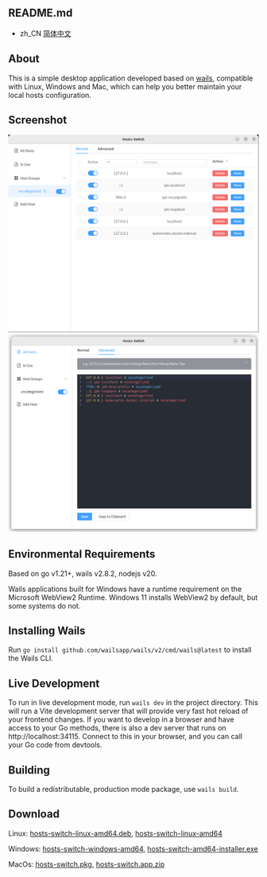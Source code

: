 ## README.md

- zh_CN [简体中文](README.zh_CN.md)

## About

This is a simple desktop application developed based on [wails](https://wails.io/), compatible with Linux, Windows and Mac, which can help you better maintain your local hosts configuration.

## Screenshot

![Screenshot1](screenshot1.png "Screenshot1")
![Screenshot2](screenshot2.png "Screenshot2")

## Environmental Requirements
Based on go v1.21+, wails v2.8.2, nodejs v20. 

Wails applications built for Windows have a runtime requirement on the Microsoft WebView2 Runtime. Windows 11 installs WebView2 by default, but some systems do not.

## Installing Wails
Run `go install github.com/wailsapp/wails/v2/cmd/wails@latest` to install the Wails CLI.

## Live Development

To run in live development mode, run `wails dev` in the project directory. This will run a Vite development
server that will provide very fast hot reload of your frontend changes. If you want to develop in a browser
and have access to your Go methods, there is also a dev server that runs on http://localhost:34115. Connect
to this in your browser, and you can call your Go code from devtools.

## Building

To build a redistributable, production mode package, use `wails build`.

## Download

Linux: [hosts-switch-linux-amd64.deb](https://github.com/conkayyan/hosts-switch/releases/latest/download/hosts-switch-linux-amd64.deb), [hosts-switch-linux-amd64](https://github.com/conkayyan/hosts-switch/releases/latest/download/hosts-switch-linux-amd64)

Windows: [hosts-switch-windows-amd64](https://github.com/conkayyan/hosts-switch/releases/latest/download/hosts-switch-windows-amd64), [hosts-switch-amd64-installer.exe](https://github.com/conkayyan/hosts-switch/releases/latest/download/hosts-switch-amd64-installer.exe)

MacOs: [hosts-switch.pkg](https://github.com/conkayyan/hosts-switch/releases/latest/download/hosts-switch.pkg), [hosts-switch.app.zip](https://github.com/conkayyan/hosts-switch/releases/latest/download/hosts-switch.app.zip)
